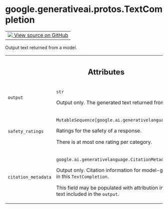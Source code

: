 
# google.generativeai.protos.TextCompletion

<!-- Insert buttons and diff -->

<table class="tfo-notebook-buttons tfo-api nocontent">
<td>
  <a target="_blank" href="https://github.com/googleapis/google-cloud-python/tree/main/packages/google-ai-generativelanguage/google/ai/generativelanguage_v1beta/types/text_service.py#L246-L283">
    <img src="https://www.tensorflow.org/images/GitHub-Mark-32px.png" />
    View source on GitHub
  </a>
</td>
</table>



Output text returned from a model.

<!-- Placeholder for "Used in" -->




<!-- Tabular view -->
 <table class="responsive fixed orange">
<colgroup><col width="214px"><col></colgroup>
<tr><th colspan="2"><h2 class="add-link">Attributes</h2></th></tr>

<tr>
<td>

`output`<a id="output"></a>

</td>
<td>

`str`

Output only. The generated text returned from
the model.

</td>
</tr><tr>
<td>

`safety_ratings`<a id="safety_ratings"></a>

</td>
<td>

`MutableSequence[google.ai.generativelanguage.SafetyRating]`

Ratings for the safety of a response.

There is at most one rating per category.

</td>
</tr><tr>
<td>

`citation_metadata`<a id="citation_metadata"></a>

</td>
<td>

`google.ai.generativelanguage.CitationMetadata`

Output only. Citation information for model-generated
``output`` in this ``TextCompletion``.

This field may be populated with attribution information for
any text included in the ``output``.


</td>
</tr>
</table>



